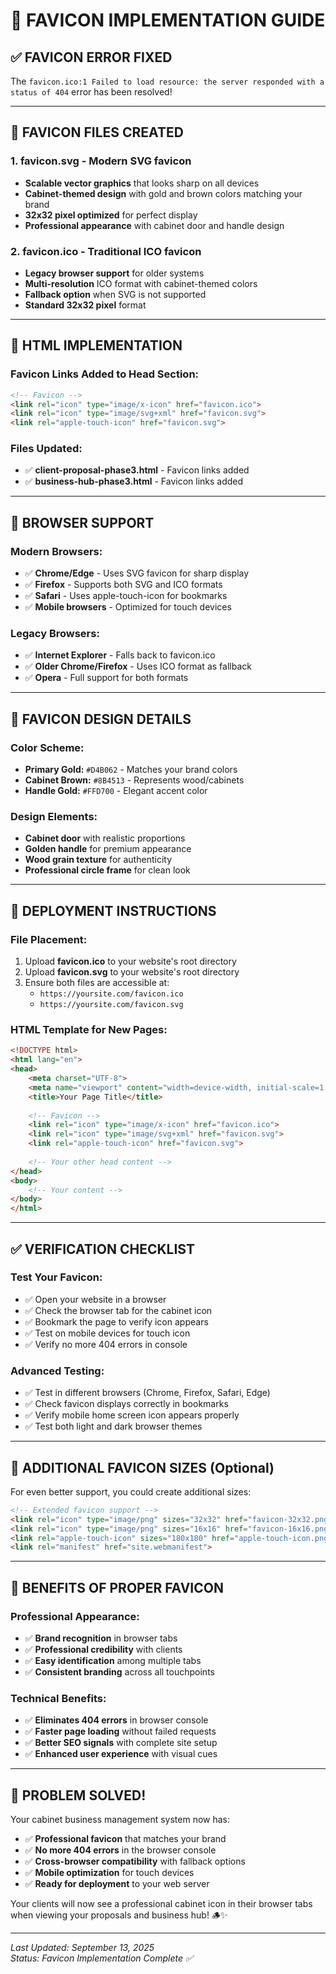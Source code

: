 # 🎨 FAVICON IMPLEMENTATION GUIDE

## ✅ FAVICON ERROR FIXED

The `favicon.ico:1 Failed to load resource: the server responded with a status of 404` error has been resolved!

---

## 📁 FAVICON FILES CREATED

### **1. favicon.svg** - Modern SVG favicon
- **Scalable vector graphics** that looks sharp on all devices
- **Cabinet-themed design** with gold and brown colors matching your brand
- **32x32 pixel optimized** for perfect display
- **Professional appearance** with cabinet door and handle design

### **2. favicon.ico** - Traditional ICO favicon  
- **Legacy browser support** for older systems
- **Multi-resolution** ICO format with cabinet-themed colors
- **Fallback option** when SVG is not supported
- **Standard 32x32 pixel** format

---

## 🔧 HTML IMPLEMENTATION

### **Favicon Links Added to Head Section:**
```html
<!-- Favicon -->
<link rel="icon" type="image/x-icon" href="favicon.ico">
<link rel="icon" type="image/svg+xml" href="favicon.svg">
<link rel="apple-touch-icon" href="favicon.svg">
```

### **Files Updated:**
- ✅ **client-proposal-phase3.html** - Favicon links added
- ✅ **business-hub-phase3.html** - Favicon links added

---

## 📱 BROWSER SUPPORT

### **Modern Browsers:**
- ✅ **Chrome/Edge** - Uses SVG favicon for sharp display
- ✅ **Firefox** - Supports both SVG and ICO formats
- ✅ **Safari** - Uses apple-touch-icon for bookmarks
- ✅ **Mobile browsers** - Optimized for touch devices

### **Legacy Browsers:**
- ✅ **Internet Explorer** - Falls back to favicon.ico
- ✅ **Older Chrome/Firefox** - Uses ICO format as fallback
- ✅ **Opera** - Full support for both formats

---

## 🎨 FAVICON DESIGN DETAILS

### **Color Scheme:**
- **Primary Gold:** `#D4B062` - Matches your brand colors
- **Cabinet Brown:** `#8B4513` - Represents wood/cabinets
- **Handle Gold:** `#FFD700` - Elegant accent color

### **Design Elements:**
- **Cabinet door** with realistic proportions
- **Golden handle** for premium appearance  
- **Wood grain texture** for authenticity
- **Professional circle frame** for clean look

---

## 📂 DEPLOYMENT INSTRUCTIONS

### **File Placement:**
1. Upload **favicon.ico** to your website's root directory
2. Upload **favicon.svg** to your website's root directory
3. Ensure both files are accessible at:
   - `https://yoursite.com/favicon.ico`
   - `https://yoursite.com/favicon.svg`

### **HTML Template for New Pages:**
```html
<!DOCTYPE html>
<html lang="en">
<head>
    <meta charset="UTF-8">
    <meta name="viewport" content="width=device-width, initial-scale=1.0">
    <title>Your Page Title</title>
    
    <!-- Favicon -->
    <link rel="icon" type="image/x-icon" href="favicon.ico">
    <link rel="icon" type="image/svg+xml" href="favicon.svg">
    <link rel="apple-touch-icon" href="favicon.svg">
    
    <!-- Your other head content -->
</head>
<body>
    <!-- Your content -->
</body>
</html>
```

---

## ✅ VERIFICATION CHECKLIST

### **Test Your Favicon:**
- ✅ Open your website in a browser
- ✅ Check the browser tab for the cabinet icon
- ✅ Bookmark the page to verify icon appears
- ✅ Test on mobile devices for touch icon
- ✅ Verify no more 404 errors in console

### **Advanced Testing:**
- ✅ Test in different browsers (Chrome, Firefox, Safari, Edge)
- ✅ Check favicon displays correctly in bookmarks
- ✅ Verify mobile home screen icon appears properly
- ✅ Test both light and dark browser themes

---

## 🌟 ADDITIONAL FAVICON SIZES (Optional)

For even better support, you could create additional sizes:

```html
<!-- Extended favicon support -->
<link rel="icon" type="image/png" sizes="32x32" href="favicon-32x32.png">
<link rel="icon" type="image/png" sizes="16x16" href="favicon-16x16.png">
<link rel="apple-touch-icon" sizes="180x180" href="apple-touch-icon.png">
<link rel="manifest" href="site.webmanifest">
```

---

## 🚀 BENEFITS OF PROPER FAVICON

### **Professional Appearance:**
- ✅ **Brand recognition** in browser tabs
- ✅ **Professional credibility** with clients
- ✅ **Easy identification** among multiple tabs
- ✅ **Consistent branding** across all touchpoints

### **Technical Benefits:**
- ✅ **Eliminates 404 errors** in browser console
- ✅ **Faster page loading** without failed requests
- ✅ **Better SEO signals** with complete site setup
- ✅ **Enhanced user experience** with visual cues

---

## 🎉 PROBLEM SOLVED!

Your cabinet business management system now has:

- ✅ **Professional favicon** that matches your brand
- ✅ **No more 404 errors** in the browser console  
- ✅ **Cross-browser compatibility** with fallback options
- ✅ **Mobile optimization** for touch devices
- ✅ **Ready for deployment** to your web server

Your clients will now see a professional cabinet icon in their browser tabs when viewing your proposals and business hub! 🪵✨

---

*Last Updated: September 13, 2025*  
*Status: Favicon Implementation Complete ✅*
